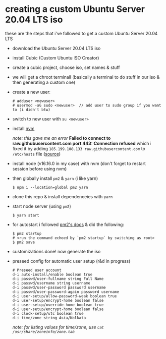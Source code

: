 # creating a custom Ubuntu Server 20.04 LTS iso

these are the steps that i've followed to get a custom Ubuntu Server 20.04 LTS

- download the Ubuntu Server 20.04 LTS iso
- install Cubic (Custom Ubuntu ISO Creator)
- create a cubic project, choose iso, set names & stuff
- we will get a chroot terminall (basically a terminal to do stuff in our iso & then generating a custom one)
- create a new user:
  ```
  # adduser <newuser>
  # usermod -aG sudo <newuser>  // add user to sudo group if you want to (i didn't btw)
  ```
- switch to new user with `su <newuser>`
- install [nvm](https://github.com/nvm-sh/nvm#installing-and-updating)

  _note: this gave me an error_ **Failed to connect to raw.githubusercontent.com port 443: Connection refused**
  which i fixed it by adding `185.199.108.133 raw.githubusercontent.com` to `/etc/hosts` file ([source](https://www.debugpoint.com/failed-connect-raw-githubusercontent-com-port-443/#:~:text=Fix%201%3A%20Updating%20the%20%2Fetc%2Fhosts%20file%20in%20Linux,-If%20you%20are&text=Open%20the%20%2Fetc%2Fhosts%20file.&text=Then%20at%20the%20end%20of%20this%20file%2C%20add%20the%20IP%20address.&text=Save%20and%20close%20the%20file,again%2C%20and%20it%20should%20work.))

- install node (v16.16.0 in my case) with nvm (don't forget to restart session before using nvm)
- then globally install `pm2` & `yarn` (i like yarn)
  ```
  $ npm i --location=global pm2 yarn
  ```
- clone this repo & install dependenceies with `yarn`
- start node server (using `pm2`)
  ```
  $ yarn start
  ```
- for autostart i followed [pm2's docs](https://pm2.keymetrics.io/docs/usage/startup/) & did the following:
  ```
  $ pm2 startup
  # <run the command echoed by `pm2 startup` by switching as root>
  $ pm2 save
  ```
- customizations done! now generate the iso
- preseed config for automatic user setup (r&d in progress)

  ```
  # Preseed user account
  d-i auto-install/enable boolean true
  d-i passwd/user-fullname string Full Name
  d-i passwd/username string username
  d-i passwd/user-password password username
  d-i passwd/user-password-again password username
  d-i user-setup/allow-password-weak boolean true
  d-i user-setup/encrypt-home boolean false
  d-i user-setup/override-home boolean true
  d-i user-setup/encrypt-home boolean false
  d-i clock-setup/utc boolean true
  d-i time/zone string Asia/Kolkata
  ```

  _note: for listing values for time/zone, use `cat /usr/share/zoneinfo/zone.tab`_
